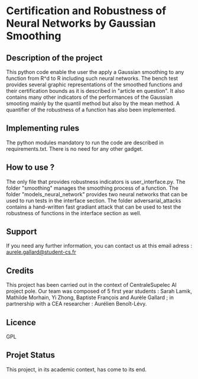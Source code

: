 # Certification and Robustness of Neural Networks by Gaussian Smoothing

## Description of the project

This python code enable the user the apply a Gaussian smoothing to any function from R^d to R including such neural networks.
The bench test provides several graphic representations of the smoothed functions and their certification bounds as it is described in "article en question". It also contains many other indicators of the performances of the Gaussian smooting mainly by the quantil method but also by the mean method. A quantifier of the robustness of a function has also been implemented.

## Implementing rules

The python modules mandatory to run the code are described in requirements.txt. There is no need for any other gadget.

## How to use ?

The only file that provides robustness indicators is user_interface.py. The folder "smoothing" manages the smoothing process of a function. The folder "models_neural_network" provides two neural networks that can be used to run tests in the interface section. The folder adversarial_attacks contains a hand-written fast gradiant attack that can be used to test the robustness of functions in the interface section as well.

## Support

If you need any further information, you can contact us at this email adress : aurele.gallard@student-cs.fr

## Credits

This project has been carried out in the context of CentraleSupelec AI project pole. Our team was composed of 5 first year students :
Sarah Lamik, Mathilde Morhain, Yi Zhong, Baptiste François and Aurèle Gallard ; in partnership with a CEA researcher : Aurélien Benoît-Lévy.

## Licence

GPL

## Projet Status

This project, in its academic context, has come to its end.